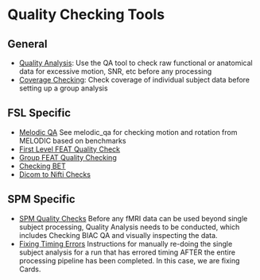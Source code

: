 # Quality Checking Tools

## General

 - [Quality Analysis](quality-analysis.md):  Use the QA tool to check raw functional or anatomical data for excessive motion, SNR, etc before any processing 
 - [Coverage Checking](coverage-checking.md): Check coverage of individual subject data before setting up a group analysis 

## FSL Specific

 - [Melodic QA](melodic-dual-regression.md) See melodic_qa for checking motion and rotation from MELODIC based on benchmarks 
 - [First Level FEAT Quality Check](first-level-feat-quality-check.md) 
 - [Group FEAT Quality Checking ](group-level-feat-quality-check.md) 
 - [Checking BET](checking-bet.md) 
 - [Dicom to Nifti Checks](dicom-to-nifti-checks.md) 

## SPM Specific
 - [SPM Quality Checks](spm-quality-checks.md) Before any fMRI data can be used beyond single subject processing, Quality Analysis needs to be conducted, which includes Checking BIAC QA and visually inspecting the data. 
 - [Fixing Timing Errors](fixing-timing-errors.md) Instructions for manually re-doing the single subject analysis for a run that has errored timing AFTER the entire processing
pipeline has been completed.  In this case, we are fixing Cards. 
